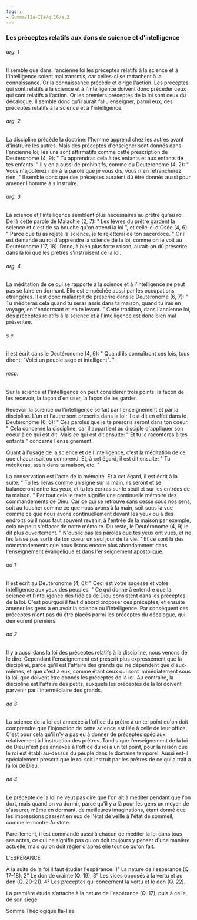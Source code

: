 ```yaml
---
tags : 
- Summa/IIa-IIæ/q.16/a.2
---
```


### Les préceptes relatifs aux dons de science et d'intelligence

###### arg. 1
Il semble que dans l'ancienne loi les préceptes relatifs à la science et à l'intelligence soient mal transmis, car celles-ci se rattachent à la connaissance. Or la connaissance précède et dirige l'action. Les préceptes qui sont relatifs à la science et à l'intelligence doivent donc précéder ceux qui sont relatifs à l'action. Or les premiers préceptes de la loi sont ceux du décalogue. Il semble donc qu'il aurait fallu enseigner, parmi eux, des préceptes relatifs à la science et à l'intelligence. 

###### arg. 2
La discipline précède la doctrine: l'homme apprend chez les autres avant d'instruire les autres. Mais des préceptes d'enseigner sont donnés dans l'ancienne loi; les uns sont affirmatifs comme cette prescription de Deutéronome (4, 9): " Tu apprendras cela à tes enfants et aux enfants de tes enfants. " Il y en a aussi de prohibitifs, comme du Deutéronome (4, 2): " Vous n'ajouterez rien à la parole que je vous dis, vous n'en retrancherez rien. " Il semble donc que des préceptes auraient dû être donnés aussi pour amener l'homme à s'instruire. 

###### arg. 3
La science et l'intelligence semblent plus nécessaires au prêtre qu'au roi. De là cette parole de Malachie (2, 7): " Les lèvres du prêtre gardent la science et c'est de sa bouche qu'on attend la loi ", et celle-ci d'Osée (4, 6): " Parce que tu as rejeté la science, je te rejetterai de ton sacerdoce. " Or il est demandé au roi d'apprendre la science de la loi, comme on le voit au Deutéronome (17, 18). Donc, à bien plus forte raison, aurait-on dû prescrire dans la loi que les prêtres s'instruisent de la loi. 

###### arg. 4
La méditation de ce qui se rapporte à la science et à l'intelligence ne peut pas se faire en dormant. Elle est empêchée aussi par les occupations étrangères. Il est donc maladroit de prescrire dans le Deutéronome (6, 7): " Tu méditeras cela quand tu seras assis dans ta maison, quand tu iras en voyage, en t'endormant et en te levant. " Cette tradition, dans l'ancienne loi, des préceptes relatifs à la science et à l'intelligence est donc bien mal présentée. 

###### s.c.
il est écrit dans le Deutéronome (4, 6): " Quand ils connaîtront ces lois, tous diront: "Voici un peuple sage et intelligent". " 

###### resp.
Sur la science et l'intelligence on peut considérer trois points: la façon de les recevoir, la façon d'en user, la façon de les garder. 

Recevoir la science ou l'intelligence se fait par l'enseignement et par la discipline. L'un et l'autre sont prescrits dans la loi; il est dit en effet dans le Deutéronome (6, 6): " Ces paroles que je te prescris seront dans ton coeur. " Cela concerne la discipline, car il appartient au disciple d'appliquer son coeur à ce qui est dit. Mais ce qui est dit ensuite: " Et tu le raconteras à tes enfants " concerne l'enseignement. 

Quant à l'usage de la science et de l'intelligence, c'est la méditation de ce que chacun sait ou comprend. Et, à cet égard, il est dit ensuite: " Tu méditeras, assis dans ta maison, etc. " 

La conservation est l'acte de la mémoire. Et à cet égard, il est écrit à la suite: " Tu les lieras comme un signe sur la main, ils seront et se balanceront entre tes yeux, et tu les écriras sur le seuil et sur les entrées de ta maison. " Par tout cela le texte signifie une continuelle mémoire des commandements de Dieu. Car ce qui se retrouve sans cesse sous nos sens, soit au toucher comme ce que nous avons à la main, soit sous la vue comme ce que nous avons continuellement devant les yeux ou à des endroits où il nous faut souvent revenir, à l'entrée de la maison par exemple, cela ne peut s'effacer de notre mémoire. Du reste, le Deutéronome (4, 9) le dit plus ouvertement. " N'oublie pas les paroles que tes yeux ont vues, et ne les laisse pas sortir de ton coeur un seul jour de ta vie. " Et ce sont là des commandements que nous lisons encore plus abondamment dans l'enseignement évangélique et dans l'enseignement apostolique. 

###### ad 1
Il est écrit au Deutéronome (4, 6): " Ceci est votre sagesse et votre intelligence aux yeux des peuples. " Ce qui donne à entendre que la science et l'intelligence des fidèles de Dieu consistent dans les préceptes de la loi. C'est pourquoi il faut d'abord proposer ces préceptes, et ensuite amener les gens à en avoir la science ou l'intelligence. Par conséquent ces préceptes n'ont pas dû être placés parmi les préceptes du décalogue, qui demeurent premiers. 

###### ad 2
Il y a aussi dans la loi des préceptes relatifs à la discipline, nous venons de le dire. Cependant l'enseignement est prescrit plus expressément que la discipline, parce qu'il est l'affaire des grands qui ne dépendent que d'eux-mêmes, et que c'est à eux, comme étant ceux qui sont immédiatement sous la loi, que doivent être donnés les préceptes de la loi. Au contraire, la discipline est l'affaire des petits, auxquels les préceptes de la loi doivent parvenir par l'intermédiaire des grands. 

###### ad 3
La science de la loi est annexée à l'office du prêtre à un tel point qu'on doit comprendre que l'injonction de cette science est liée à celle de leur office. C'est pour cela qu'il n'y a pas eu à donner de préceptes spéciaux relativement à l'instruction des prêtres. Tandis que l'enseignement de la loi de Dieu n'est pas annexée à l'office du roi à un tel point, pour la raison que le roi est établi au-dessus du peuple dans le domaine temporel. Aussi est-il spécialement prescrit que le roi soit instruit par les prêtres de ce qui a trait à la loi de Dieu. 

###### ad 4
Le précepte de la loi ne veut pas dire que l'on ait à méditer pendant que l'on dort, mais quand on va dormir, parce qu'il y a là pour les gens un moyen de s'assurer, même en dormant, de meilleures imaginations, étant donné que les impressions passent en eux de l'état de veille à l'état de sommeil, comme le montre Aristote. 

Pareillement, il est commandé aussi à chacun de méditer la loi dans tous ses actes, ce qui ne signifie pas qu'on doit toujours y penser d'une manière actuelle, mais qu'on doit régler d'après elle tout ce qu'on fait. 

L'ESPÉRANCE 

À la suite de la foi il faut étudier l'espérance. 1° La nature de l'espérance (Q. 17-18). 2° Le don de crainte (Q. 19). 3° Les vices opposés à la vertu et au don (Q. 20-21). 4° Les préceptes qui concernent la vertu et le don (Q. 22). 

La première étude s'attache à la nature de l'espérance (Q. 17), puis à celle de son siège 

Somme Théologique IIa-IIae 

